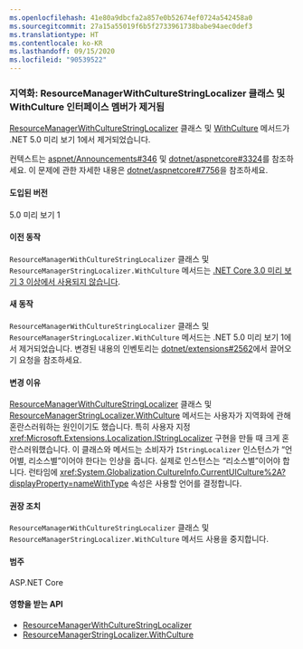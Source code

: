 ```yaml
---
ms.openlocfilehash: 41e80a9dbcfa2a857e0b52674ef0724a542458a0
ms.sourcegitcommit: 27a15a55019f6b5f2733961738babe94aec0def3
ms.translationtype: HT
ms.contentlocale: ko-KR
ms.lasthandoff: 09/15/2020
ms.locfileid: "90539522"
---
```

### <a name="localization-resourcemanagerwithculturestringlocalizer-class-and-withculture-interface-member-removed"></a>지역화: ResourceManagerWithCultureStringLocalizer 클래스 및 WithCulture 인터페이스 멤버가 제거됨

[ResourceManagerWithCultureStringLocalizer](/dotnet/api/microsoft.extensions.localization.resourcemanagerwithculturestringlocalizer?view=dotnet-plat-ext-3.1) 클래스 및 [WithCulture](/dotnet/api/microsoft.extensions.localization.resourcemanagerstringlocalizer.withculture?view=dotnet-plat-ext-3.1) 메서드가 .NET 5.0 미리 보기 1에서 제거되었습니다.

컨텍스트는 [aspnet/Announcements#346](https://github.com/aspnet/Announcements/issues/346) 및 [dotnet/aspnetcore#3324](https://github.com/dotnet/aspnetcore/issues/3324)를 참조하세요. 이 문제에 관한 자세한 내용은 [dotnet/aspnetcore#7756](https://github.com/dotnet/aspnetcore/issues/7756)을 참조하세요.

#### <a name="version-introduced"></a>도입된 버전

5.0 미리 보기 1

#### <a name="old-behavior"></a>이전 동작

`ResourceManagerWithCultureStringLocalizer` 클래스 및 `ResourceManagerStringLocalizer.WithCulture` 메서드는 [.NET Core 3.0 미리 보기 3 이상에서 사용되지 않습니다](../../../../docs/core/compatibility/2.2-3.0.md#localization-resourcemanagerwithculturestringlocalizer-and-withculture-marked-obsolete).

#### <a name="new-behavior"></a>새 동작

`ResourceManagerWithCultureStringLocalizer` 클래스 및 `ResourceManagerStringLocalizer.WithCulture` 메서드는 .NET 5.0 미리 보기 1에서 제거되었습니다. 변경된 내용의 인벤토리는 [dotnet/extensions#2562](https://github.com/dotnet/extensions/pull/2562/files)에서 끌어오기 요청을 참조하세요.

#### <a name="reason-for-change"></a>변경 이유

[ResourceManagerWithCultureStringLocalizer](/dotnet/api/microsoft.extensions.localization.resourcemanagerwithculturestringlocalizer?view=dotnet-plat-ext-3.1) 클래스 및 [ResourceManagerStringLocalizer.WithCulture](/dotnet/api/microsoft.extensions.localization.resourcemanagerstringlocalizer.withculture?view=dotnet-plat-ext-3.1) 메서드는 사용자가 지역화에 관해 혼란스러워하는 원인이기도 했습니다. 특히 사용자 지정 <xref:Microsoft.Extensions.Localization.IStringLocalizer> 구현을 만들 때 크게 혼란스러워했습니다. 이 클래스와 메서드는 소비자가 `IStringLocalizer` 인스턴스가 “언어별, 리소스별”이어야 한다는 인상을 줍니다. 실제로 인스턴스는 “리소스별”이어야 합니다. 런타임에 <xref:System.Globalization.CultureInfo.CurrentUICulture%2A?displayProperty=nameWithType> 속성은 사용할 언어를 결정합니다.

#### <a name="recommended-action"></a>권장 조치

`ResourceManagerWithCultureStringLocalizer` 클래스 및 `ResourceManagerStringLocalizer.WithCulture` 메서드 사용을 중지합니다.

#### <a name="category"></a>범주

ASP.NET Core

#### <a name="affected-apis"></a>영향을 받는 API

- [ResourceManagerWithCultureStringLocalizer](/dotnet/api/microsoft.extensions.localization.resourcemanagerwithculturestringlocalizer?view=dotnet-plat-ext-3.1)
- [ResourceManagerStringLocalizer.WithCulture](/dotnet/api/microsoft.extensions.localization.resourcemanagerstringlocalizer.withculture?view=dotnet-plat-ext-3.1)

<!--

#### Affected APIs

- `T:Microsoft.Extensions.Localization.ResourceManagerWithCultureStringLocalizer`
- `Overload:Microsoft.Extensions.Localization.ResourceManagerStringLocalizer.WithCulture`

-->
